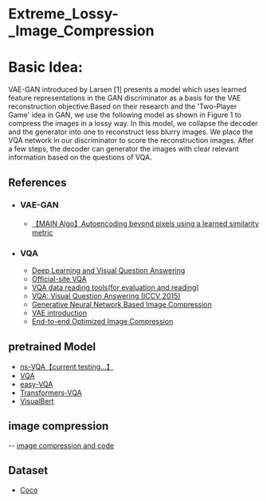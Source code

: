 # Extreme_Lossy-_Image_Compression

# Basic Idea:
VAE-GAN introduced by Larsen [1] presents a model which uses learned feature representations in the GAN discriminator as a basis for the VAE reconstruction objective.Based on their research and the 'Two-Player Game' idea in GAN, we use the following model as shown in Figure 1 to compress the images in a lossy way.
In this model, we collapse the decoder and the generator into one to reconstruct less blurry images. We place the VQA network in our discriminator to score the reconstruction images. After a few steps, the decoder can generator the images with clear relevant information based on the questions of VQA.


## References

- ### VAE-GAN
  - [【MAIN Algo】Autoencoding beyond pixels using a learned similarity metric](https://arxiv.org/pdf/1512.09300.pdf)

- ### VQA
  - [Deep Learning and Visual Question Answering](https://towardsdatascience.com/deep-learning-and-visual-question-answering-c8c8093941bc) 
  - [Official-site VQA](https://visualqa.org/)
  - [VQA data reading tools(for evaluation and reading)](https://github.com/GT-Vision-Lab/VQA)
  - [VQA: Visual Question Answering (ICCV 2015)](https://arxiv.org/pdf/1505.00468.pdf)
  - [Generative Neural Network Based Image Compression](http://cs229.stanford.edu/proj2018/report/44.pdf) 
  - [VAE introduction](https://www.tensorflow.org/tutorials/generative/cvae)
  - [End-to-end Optimized Image Compression](https://arxiv.org/abs/1611.01704)

## pretrained Model

- [ns-VQA【current testing...】](https://github.com/kexinyi/ns-vqa)
- [VQA](https://modelzoo.co/model/vqapytorch#pretrained-models)
- [easy-VQA](https://easy-vqa-demo.victorzhou.com/)
- [Transformers-VQA](https://github.com/YIKUAN8/Transformers-VQA/blob/master/openI_VQA.ipynb)
- [VisualBert](https://github.com/uclanlp/visualbert)

## image compression
-- [image compression and code](https://github.com/zhiqiang-zhu/Image-Compression-Papers-and-Code)

## Dataset
- [Coco](https://cocodataset.org/)
